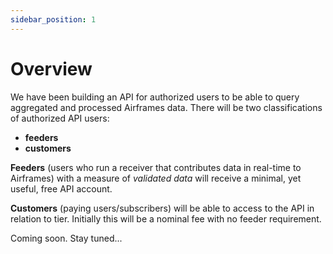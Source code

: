 ```yaml
---
sidebar_position: 1
---
```


# Overview

We have been building an API for authorized users to be able to query aggregated and processed Airframes data. There will be two classifications of authorized API users:
- **feeders**
- **customers**

**Feeders** (users who run a receiver that contributes data in real-time to Airframes) with a measure of *validated data* will receive a minimal, yet useful, free API account.

**Customers** (paying users/subscribers) will be able to access to the API in relation to tier. Initially this will be a nominal fee with no feeder requirement.

Coming soon. Stay tuned...
